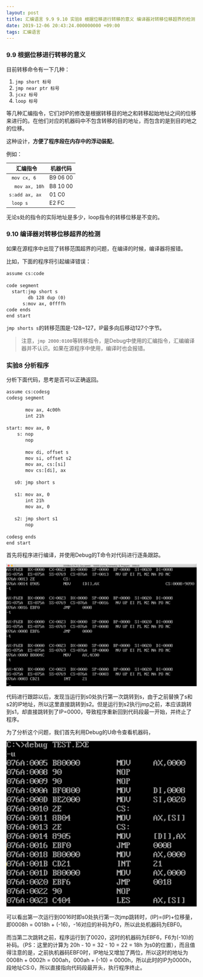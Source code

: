 ```yaml
---
layout: post
title: 汇编语言 9.9 9.10 实验8 根据位移进行转移的意义 编译器对转移位移超界的检测
date: 2019-12-06 20:43:24.000000000 +09:00
tags: 汇编语言
---
```


### 9.9 根据位移进行转移的意义

目前转移命令有一下几种：

1. `jmp short 标号`
2. `jmp near ptr 标号`
3. `jcxz 标号`
4. `loop 标号`

等几种汇编指令，它们对IP的修改是根据转移目的地之和转移起始地址之间的位移来进行的。在他们对应的机器码中不包含转移的目的地址，而包含的是到目的地之的位移。

这种设计，**方便了程序段在内存中的浮动装配**。

例如：

| 汇编指令        | 机器代码 |
|-----------------|----------|
| `  mov cx, 6  ` | B9 06 00 |
| `  mov ax, 10h` | B8 10 00 |
| `s:add ax, ax ` | 01 C0    |
| `  loop s     ` | E2 FC    |

无论s处的指令的实际地址是多少，loop指令的转移位移是不变的。

### 9.10 编译器对转移位移超界的检测

如果在源程序中出现了转移范围超界的问题，在编译的时候，编译器将报错。

比如，下面的程序将引起编译错误：

```x86asm
assume cs:code

code segment
  start:jmp short s
        db 128 dup (0)
      s:mov ax, 0ffffh
code ends
end start
```
`jmp shorts s`的转移范围是-128~127，IP最多向后移动127个字节。

> 注意，`jmp 2000:0100`等转移指令，是Debug中使用的汇编指令，汇编编译器并不认识。如果在源程序中使用，编译时也会报错。

### 实验8 分析程序

分析下面代码，思考是否可以正确返回。

```x86asm
assume cs:codesg
codesg segment

       mov ax, 4c00h
       int 21h

start: mov ax, 0
    s: nop
       nop

       mov di, offset s
       mov si, offset s2
       mov ax, cs:[si]
       mov cs:[di], ax

   s0: jmp short s

   s1: mov ax, 0
       int 21h
       mov ax, 0

   s2: jmp short s1
       nop

codesg ends
end start
```
首先将程序进行编译，并使用Debug的T命令对代码进行逐条跟踪。

![figure1](/assets/201911/2019-12-07_11-23-54.png)

代码进行跟踪以后，发现当运行到s0处执行第一次跳转到s，由于之前替换了s和s2的IP地址，所以这里直接跳转到s2。但是运行到s2执行jmp之前，本应该跳转到s1，却直接跳转到了IP=0000，导致程序重新回到代码段最一开始，并终止了程序。

为了分析这个问题，我们首先利用Debug的U命令查看机器码，

![figure2](/assets/201911/2019-12-06_22-50-54.png)

可以看出第一次运行到0016时即s0处执行第一次jmp跳转时，(IP)=(IP)+位移量，即0008h = 0018h + (-16)，-16对应的补码为F0，所以此处机器码为EBF0。

而当第二次跳转之前，程序运行到了0020，这时的机器码为EBF6，F6为(-10)的补码。（PS：这里的计算为 20h - 10 = 32 - 10 = 22 = 18h 为s0的位置），而且值得注意的是，之前执机器码EBF0时，IP地址又增加了两位，所以这时的地址为 0008h + 0002h = 000ah，000ah + (-10) = 0000h，所以此时的IP为0000h，段地址CS:0，所以直接指向代码段最开头，执行程序终止。






